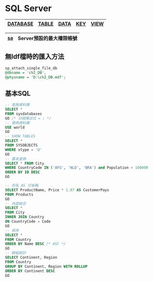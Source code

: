 # SQL Server
|[DATABASE](./DATABASE.md)|[TABLE](./TABLE.md)|[DATA](./DATA.md)|[KEY](./KEY.md)|[VIEW](./VIEW.md)|
|-|-|-|-|-|

|[sa](sa.md)|Server預設的最大權限帳號|
|-|-|


## 無ldf檔時的匯入方法
```sql
sp_attach_single_file_db
@dbname = 'ch2_DB',
@physname = 'D:\ch2_DB.mdf';
```
## 基本SQL
```sql
-- 查詢資料庫
SELECT * 
FROM sysdatabases 
GO /* 分隔陳述式 = ; */
-- 使用資料庫
USE world
GO
-- SHOW TABLES
SELECT * 
FROM SYSOBJECTS
WHERE xtype = 'U'
GO
-- 基本查詢
SELECT * FROM City
WHERE CountryCode IN ('AFG', 'NLD', 'BRA') and Population > 100000
ORDER BY ID DESC
GO

-- 別名 AS 可省略
SELECT ProductName, Price * 1.07 AS CustomerPays
FROM Products 
GO
-- 內部結合
SELECT *
FROM City
INNER JOIN Country
ON CountryCode = Code
GO
-- 排序
SELECT * 
FROM Country
ORDER BY Name DESC /* ASC */
GO
-- 群組統計
SELECT Continent, Region
FROM Country
GROUP BY Continent, Region WITH ROLLUP
ORDER BY Continent DESC
GO
```